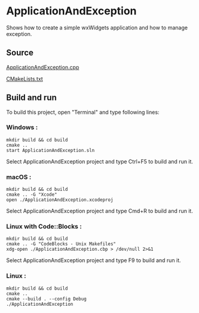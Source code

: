 # ApplicationAndException

Shows how to create a simple wxWidgets application and how to manage exception.

## Source

[ApplicationAndException.cpp](ApplicationAndException.cpp)

[CMakeLists.txt](CMakeLists.txt)

## Build and run

To build this project, open "Terminal" and type following lines:

### Windows :

``` shell
mkdir build && cd build
cmake .. 
start ApplicationAndException.sln
```

Select ApplicationAndException project and type Ctrl+F5 to build and run it.

### macOS :

``` shell
mkdir build && cd build
cmake .. -G "Xcode"
open ./ApplicationAndException.xcodeproj
```

Select ApplicationAndException project and type Cmd+R to build and run it.

### Linux with Code::Blocks :

``` shell
mkdir build && cd build
cmake .. -G "CodeBlocks - Unix Makefiles"
xdg-open ./ApplicationAndException.cbp > /dev/null 2>&1
```

Select ApplicationAndException project and type F9 to build and run it.

### Linux :

``` shell
mkdir build && cd build
cmake .. 
cmake --build . --config Debug
./ApplicationAndException
```
